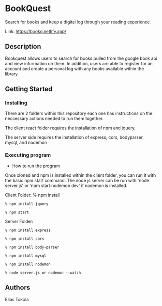 # BookQuest

Search for books and keep a digital log through your reading experience.

Link: https://bookq.netlify.app/

## Description

Bookquest allows users to search for books pulled from the google book api and view information on them. 
In addition, users are able to register for an account and create a personal log with any books available within the library.

## Getting Started

### Installing

There are 2 folders within this repository each one has instructions on the neccessary actions needed to run them together. 

The client react folder requires the installation of npm and jquery.

The server side requires the installation of express, cors, bodyparser, mysql, and nodemon

### Executing program

* How to run the program

Once cloned and npm is installed within the client folder, you can run it with the basic npm start command.
The node js server can be run with 'node server.js' or 'npm start nodemon dev' if nodemon is installed.

Client Folder:
    % npm install
  
    % npm install jquery
  
    % npm start

Server Folder:

    % npm install express
  
    % npm install cors
  
    % npm install body-parser
  
    % npm install mysql
  
    % npm install nodemon
  
    % node server.js or nodemon --watch
  
## Authors

Elias Tokola
